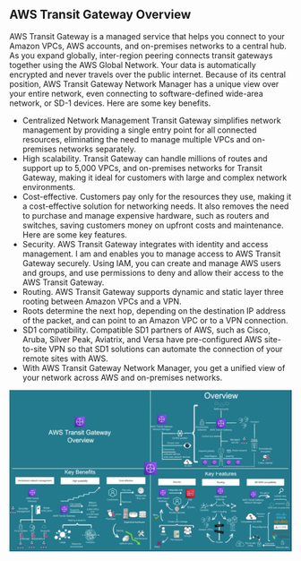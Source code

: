 ## AWS Transit Gateway Overview 
AWS Transit Gateway is a managed service that helps you connect to your Amazon VPCs, AWS accounts, and on-premises networks to a central hub.
 As you expand globally, inter-region peering connects transit gateways together using the AWS Global Network. 
 Your data is automatically encrypted and never travels over the public internet.
  Because of its central position, AWS Transit Gateway Network Manager has a unique view over your entire network, even connecting to software-defined wide-area network, or SD-1 devices. 
  Here are some key benefits. 
  - Centralized Network Management Transit Gateway simplifies network management by providing a single entry point for all connected resources, eliminating the need to manage multiple VPCs and on-premises networks separately. 
  - High scalability. Transit Gateway can handle millions of routes and support up to 5,000 VPCs, and on-premises networks for Transit Gateway, making it ideal for customers with large and complex network environments. 
  - Cost-effective. Customers pay only for the resources they use, making it a cost-effective solution for networking needs. It also removes the need to purchase and manage expensive hardware, such as routers and switches, saving customers money on upfront costs and maintenance. Here are some key features. 
  - Security. AWS Transit Gateway integrates with identity and access management. I am and enables you to manage access to AWS Transit Gateway securely. Using IAM, you can create and manage AWS users and groups, and use permissions to deny and allow their access to the AWS Transit Gateway. 
  - Routing. AWS Transit Gateway supports dynamic and static layer three rooting between Amazon VPCs and a VPN. 
  - Roots determine the next hop, depending on the destination IP address of the packet, and can point to an Amazon VPC or to a VPN connection. 
  - SD1 compatibility. Compatible SD1 partners of AWS, such as Cisco, Aruba, Silver Peak, Aviatrix, and Versa have pre-configured AWS site-to-site VPN so that SD1 solutions can automate the connection of your remote sites with AWS. 
  - With AWS Transit Gateway Network Manager, you get a unified view of your network across AWS and on-premises networks. 

  ![Alt text](<Screenshot 2023-09-26 at 1.04.18 PM.png>)
